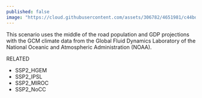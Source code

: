 ```yaml
---
published: false
image: "https://cloud.githubusercontent.com/assets/306782/4651981/c44bd396-54a0-11e4-8fb9-22e9e2bf0ca8.png"
---
```


This scenario uses the middle of the road population and GDP projections with the GCM climate data from the Global Fluid Dynamics Laboratory of the National Oceanic and Atmospheric Administration (NOAA).

RELATED
- SSP2_HGEM
- SSP2_IPSL
- SSP2_MIROC
- SSP2_NoCC
